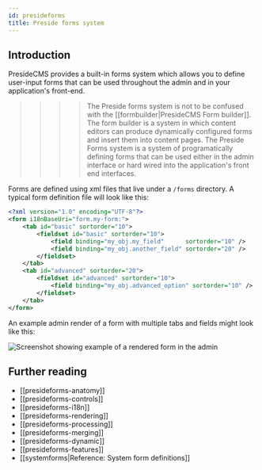 ```yaml
---
id: presideforms
title: Preside forms system
---
```


## Introduction

PresideCMS provides a built-in forms system which allows you to define user-input forms that can be used throughout the admin and in your application's front-end. 

>>>> The Preside forms system is not to be confused with the [[formbuilder|PresideCMS Form builder]]. The form builder is a system in which content editors can produce dynamically configured forms and insert them into content pages. The Preside Forms system is a system of programatically defining forms that can be used either in the admin interface or hard wired into the application's front end interfaces.

Forms are defined using xml files that live under a `/forms` directory. A typical form definition file will look like this:

```xml
<?xml version="1.0" encoding="UTF-8"?>
<form i18nBaseUri="form.my-form:">
    <tab id="basic" sortorder="10">
        <fieldset id="basic" sortorder="10">
            <field binding="my_obj.my_field"      sortorder="10" />
            <field binding="my_obj.another_field" sortorder="20" />
        </fieldset>
    </tab>
    <tab id="advanced" sortorder="20">
        <fieldset id="advanced" sortorder="10">
            <field binding="my_obj.advanced_option" sortorder="10" />
        </fieldset>
    </tab>
</form>
```

An example admin render of a form with multiple tabs and fields might look like this:

![Screenshot showing example of a rendered form in the admin](images/screenshots/formExample.png)


## Further reading

* [[presideforms-anatomy]]
* [[presideforms-controls]]
* [[presideforms-i18n]]
* [[presideforms-rendering]]
* [[presideforms-processing]]
* [[presideforms-merging]]
* [[presideforms-dynamic]]
* [[presideforms-features]]
* [[systemforms|Reference: System form definitions]]





